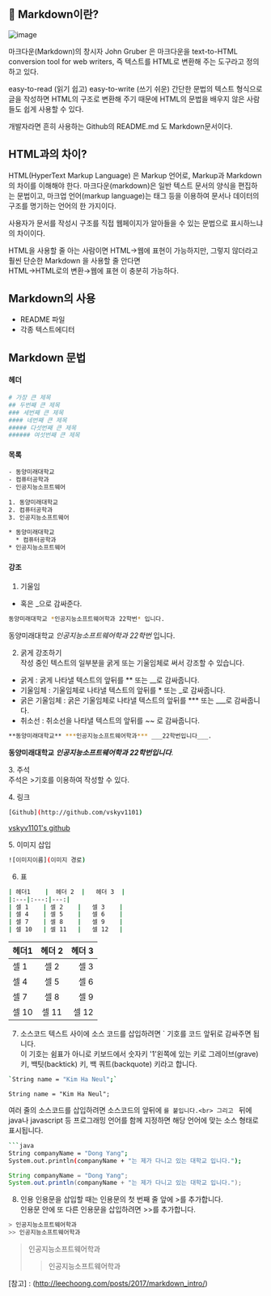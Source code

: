 ## 📎 Markdown이란? 
![image](https://user-images.githubusercontent.com/105197487/202189318-7833c9de-8259-4098-99a2-8ad5f698a406.png)<p>
마크다운(Markdown)의 창시자 John Gruber 은 마크다운을 text-to-HTML conversion tool for web writers, 즉 텍스트를 HTML로 변환해 주는 도구라고 정의하고 있다.<p>
easy-to-read (읽기 쉽고) easy-to-write (쓰기 쉬운) 간단한 문법의 텍스트 형식으로 글을 작성하면 HTML의 구조로 변환해 주기 때문에 HTML의 문법을 배우지 않은 사람들도 쉽게 사용할 수 있다.<p>
개발자라면 흔히 사용하는 Github의 README.md 도 Markdown문서이다.<p>

## HTML과의 차이? 
HTML(HyperText Markup Language) 은 Markup 언어로, Markup과 Markdown의 차이를 이해해야 한다. 마크다운(markdown)은 일반 텍스트 문서의 양식을 편집하는 문법이고, 마크업 언어(markup language)는 태그 등을 이용하여 문서나 데이터의 구조를 명기하는 언어의 한 가지이다.<p>
사용자가 문서를 작성시 구조를 직접 웹페이지가 알아들을 수 있는 문법으로 표시하느냐의 차이이다.<p>
HTML을 사용할 줄 아는 사람이면 HTML→웹에 표현이 가능하지만, 그렇지 않더라고 훨씬 단순한 Markdown 을 사용할 줄 안다면<br>
HTML→HTML로의 변환→웹에 표현 이 충분히 가능하다.<p>
## Markdown의 사용
- README 파일
- 각종 텍스트에디터
## Markdown 문법
#### 헤더
```bash
# 가장 큰 제목
## 두번째 큰 제목
### 세번째 큰 제목
#### 네번째 큰 제목
##### 다섯번째 큰 제목
###### 여섯번째 큰 제목
```
#### 목록
```bash
- 동양미래대학교
- 컴퓨터공학과
- 인공지능소프트웨어
 
1. 동양미래대학교
2. 컴퓨터공학과
3. 인공지능소프트웨어
 
* 동양미래대학교
  * 컴퓨터공학과
* 인공지능소프트웨어
```
#### 강조
1. 기울임<br>
* 혹은 _으로 감싸준다.<br>
```bash
동양미래대학교 *인공지능소프트웨어학과 22학번* 입니다.
```
동양미래대학교 *인공지능소프트웨어학과 22학번* 입니다.<p>

2. 굵게 강조하기<br>
작성 중인 텍스트의 일부분을 굵게 또는 기울임체로 써서 강조할 수 있습니다.
- 굵게 : 굵게 나타낼 텍스트의 앞뒤를 ** 또는 __로 감싸줍니다.
- 기울임체 : 기울임체로 나타낼 텍스트의 앞뒤를 * 또는 _로 감싸줍니다.
- 굵은 기울임체 : 굵은 기울임체로 나타낼 텍스트의 앞뒤를 *** 또는 ___로 감싸줍니다.
- 취소선 : 취소선을 나타낼 텍스트의 앞뒤를 ~~ 로 감싸줍니다.
```bash
**동양미래대학교** ***인공지능소프트웨어학과*** ___22학번입니다___.
```
**동양미래대학교** ***인공지능소프트웨어학과*** ___22학번입니다___.<p>
3. 주석<br>
주석은 >기호를 이용하여 작성할 수 있다.<p>
4. 링크 
```bash
[Github](http://github.com/vskyv1101)
 ```
[vskyv1101's github](http://github.com/vskyv1101)<p>
5. 이미지 삽입
 ```bash
![이미지이름](이미지 경로)
  ```
6. 표
  ```bash
| 헤더1    |  헤더 2  |   헤더 3  |
|:---|:---:|---:|
| 셀 1    | 셀 2    |   셀 3    |
| 셀 4    | 셀 5    |   셀 6    |
| 셀 7    | 셀 8    |   셀 9    |
| 셀 10   | 셀 11   |   셀 12   |
   ```
| 헤더1    |  헤더 2  |   헤더 3  |
|:---|:---:|---:|
| 셀 1    | 셀 2    |   셀 3    |
| 셀 4    | 셀 5    |   셀 6    |
| 셀 7    | 셀 8    |   셀 9    |
| 셀 10   | 셀 11   |   셀 12   |<p>
7. 소스코드
텍스트 사이에 소스 코드를 삽입하려면 ` 기호를 코드 앞뒤로 감싸주면 됩니다.<br>
이 기호는 쉼표가 아니로 키보드에서 숫자키 '1'왼쪽에 있는 키로 그레이브(grave) 키, 백팃(backtick) 키, 백 쿼트(backquote) 키라고 합니다.<br>
```bash
`String name = "Kim Ha Neul";`
```
`String name = "Kim Ha Neul";` <p>
여러 줄의 소스코드를 삽입하려면 소스코드의 앞뒤에 ```를 붙입니다.<br>
그리고 ``` 뒤에 java나 javascript 등 프로그래밍 언어를 함께 지정하면 해당 언어에 맞는 소스 형태로 표시됩니다.<br>
```bash
```java
String companyName = "Dong Yang";
System.out.println(companyName + "는 제가 다니고 있는 대학교 입니다.");
```

```java
String companyName = "Dong Yang";
System.out.println(companyName + "는 제가 다니고 있는 대학교 입니다.");
```
8. 인용
인용문을 삽입할 때는 인용문의 첫 번째 줄 앞에 >를 추가합니다.<br>
인용문 안에 또 다른 인용문을 삽입하려면 >>를 추가합니다.<br>
```bash
> 인공지능소프트웨어학과
>> 인공지능소프트웨어학과
``` 
> 인공지능소프트웨어학과
>> 인공지능소프트웨어학과 
 
 
[참고] : (http://leechoong.com/posts/2017/markdown_intro/)
